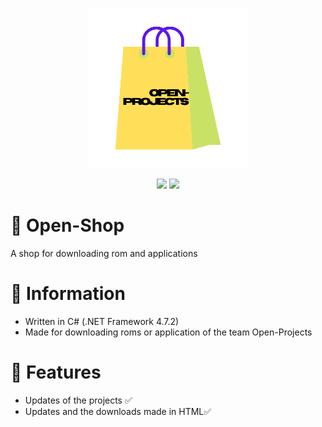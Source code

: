 <p align="center">
    <img src="Logo.png" width="256" height="256" />
</p>
<p align="center">
    <img src="https://img.shields.io/badge/.NET%20Framework-4.7.2-blue" />
    <img src="https://img.shields.io/badge/License-GPLv3-brightgreen" />

# 💬 Open-Shop
A shop for downloading rom and applications

# 📌 Information
- Written in C# (.NET Framework 4.7.2)
- Made for downloading roms or application of the team Open-Projects

# 📌 Features
- Updates of the projects ✅
- Updates and the downloads made in HTML✅ 

